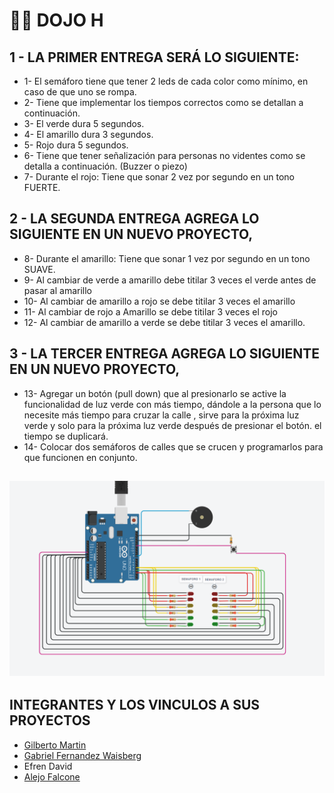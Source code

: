 
# 🧑‍💻 DOJO H 

##  1 - LA PRIMER  ENTREGA SERÁ LO SIGUIENTE: 
- 1- El semáforo tiene que tener 2 leds de cada color como mínimo, en caso de que uno se  rompa. 
- 2- Tiene que implementar los tiempos correctos como se detallan a continuación.  
- 3- El verde dura 5 segundos. 
- 4- El amarillo dura 3 segundos. 
- 5- Rojo dura 5 segundos. 
- 6- Tiene que tener señalización para personas no videntes como se detalla a  continuación. (Buzzer o piezo)
- 7- Durante el rojo: Tiene que sonar 2 vez por segundo en un tono FUERTE. 

## 2 - LA SEGUNDA ENTREGA AGREGA LO SIGUIENTE EN UN NUEVO PROYECTO, 
- 8-  Durante el amarillo: Tiene que sonar 1 vez por segundo en un tono SUAVE. 
- 9- Al cambiar de verde a amarillo debe titilar 3 veces el verde antes de pasar al amarillo
- 10- Al cambiar de amarillo a rojo se debe titilar 3 veces el amarillo
- 11- Al cambiar de rojo a Amarillo se debe titilar 3 veces el rojo
- 12- Al cambiar de amarillo a verde se debe titilar 3 veces el amarillo.

## 3 - LA TERCER ENTREGA AGREGA LO SIGUIENTE EN UN NUEVO PROYECTO, 
- 13-  Agregar un botón (pull down) que al presionarlo se active la funcionalidad de luz verde con más tiempo, dándole a la persona que lo necesite más tiempo para cruzar la calle , sirve para la próxima luz verde y solo para la próxima luz verde después de presionar el botón. el tiempo se duplicará. 
- 14-  Colocar dos semáforos de calles que se crucen  y programarlos para que funcionen en conjunto.


##  ![PREVIEW DEL PROYETO 👀](PREVIEW_DOJO.png)


## INTEGRANTES Y LOS VINCULOS A SUS PROYECTOS ##

- [Gilberto Martin](https://www.tinkercad.com/things/5pXlpV816XZ-dojo3/editel?sharecode=yCpDAnZUm712vBE0kDd0Rz_WYOk88GDM2wGPkbb9ZIs)
- [Gabriel Fernandez Waisberg](https://www.tinkercad.com/things/0RdaOw0HQTC-copy-of-dojo-2/editel?sharecode=ZxHEl9Q67c_hKG1IlrNU0bPgRVn28OKnEZZbxegi25g)
- Efren David
- [Alejo Falcone](https://www.tinkercad.com/things/9bwCCOMuFfW)



